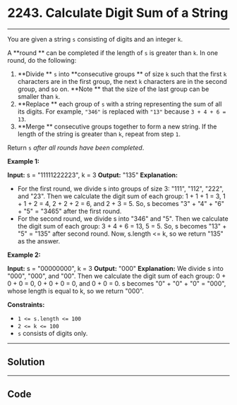 # 2243. Calculate Digit Sum of a String

---

You are given a string `s` consisting of digits and an integer `k`.

A **round ** can be completed if the length of `s` is greater than `k`. In one round, do the following:

  1. **Divide ** `s` into **consecutive groups ** of size `k` such that the first `k` characters are in the first group, the next `k` characters are in the second group, and so on. **Note ** that the size of the last group can be smaller than `k`.
  2. **Replace ** each group of `s` with a string representing the sum of all its digits. For example, `"346"` is replaced with `"13"` because `3 + 4 + 6 = 13`.
  3. **Merge ** consecutive groups together to form a new string. If the length of the string is greater than `k`, repeat from step `1`.



Return `s` _after all rounds have been completed_.

 

**Example 1:**


**Input:** s = "11111222223", k = 3
**Output:** "135"
**Explanation:** 
- For the first round, we divide s into groups of size 3: "111", "112", "222", and "23".
  ​​​​​Then we calculate the digit sum of each group: 1 + 1 + 1 = 3, 1 + 1 + 2 = 4, 2 + 2 + 2 = 6, and 2 + 3 = 5. 
  So, s becomes "3" + "4" + "6" + "5" = "3465" after the first round.
- For the second round, we divide s into "346" and "5".
  Then we calculate the digit sum of each group: 3 + 4 + 6 = 13, 5 = 5. 
  So, s becomes "13" + "5" = "135" after second round. 
Now, s.length <= k, so we return "135" as the answer.


**Example 2:**


**Input:** s = "00000000", k = 3
**Output:** "000"
**Explanation:** 
We divide s into "000", "000", and "00".
Then we calculate the digit sum of each group: 0 + 0 + 0 = 0, 0 + 0 + 0 = 0, and 0 + 0 = 0. 
s becomes "0" + "0" + "0" = "000", whose length is equal to k, so we return "000".


 

**Constraints:**

  * `1 <= s.length <= 100`
  * `2 <= k <= 100`
  * `s` consists of digits only.

---

## Solution



---

## Code
```python


```